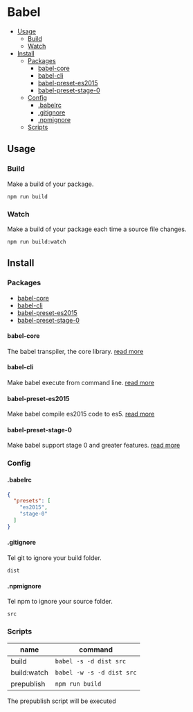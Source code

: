 # Babel

+ [Usage](#usage)
    + [Build](#build)
    + [Watch](#watch)
+ [Install](#install)
    + [Packages](#packages)
        + [babel-core](#babel-core)
        + [babel-cli](#babel-cli)
        + [babel-preset-es2015](#babel-preset-es2015)
        + [babel-preset-stage-0](#babel-preset-stage-0)
    + [Config](#config)
        + [.babelrc](#babelrc)
        + [.gitignore](#gitignore)
        + [.npmignore](#npmignore)
    + [Scripts](#scripts)

## Usage

### Build

Make a build of your package.

```shell
npm run build
```

### Watch

Make a build of your package each time a source file changes.

```shell
npm run build:watch
```

## Install

### Packages

+ [babel-core](#babel-core)
+ [babel-cli](#babel-cli)
+ [babel-preset-es2015](#babel-preset-es2015)
+ [babel-preset-stage-0](#babel-preset-stage-0)

#### babel-core

The babel transpiler, the core library. [read more](https://babeljs.io/)

#### babel-cli

Make babel execute from command line. [read more](https://babeljs.io/docs/usage/cli/)

#### babel-preset-es2015

Make babel compile es2015 code to es5. [read more](https://babeljs.io/docs/plugins/preset-es2015/)

#### babel-preset-stage-0

Make babel support stage 0 and greater features. [read more](https://babeljs.io/docs/plugins/preset-stage-0/)

### Config

#### .babelrc

```json
{
  "presets": [
    "es2015",
    "stage-0"
  ]
}
```

#### .gitignore

Tel git to ignore your build folder.

```
dist
```

#### .npmignore

Tel npm to ignore your source folder.

```
src
```

### Scripts

| name        | command                   |
|-------------|---------------------------|
| build       | `babel -s -d dist src`    |
| build:watch | `babel -w -s -d dist src` |
| prepublish  | `npm run build`           |

The prepublish script will be executed
